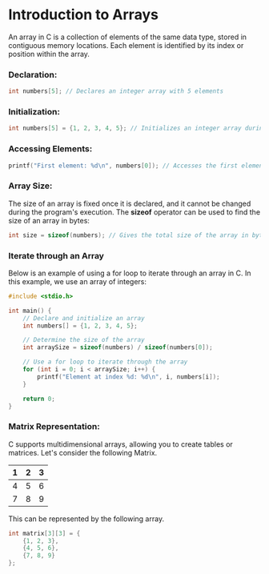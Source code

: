# Introduction to Arrays

An array in C is a collection of elements of the same data type, stored in contiguous memory locations. Each element is identified by its index or position within the array.

### Declaration:
```C
int numbers[5]; // Declares an integer array with 5 elements
```

### Initialization:
```C
int numbers[5] = {1, 2, 3, 4, 5}; // Initializes an integer array during declaration
```
### Accessing Elements:
```C
printf("First element: %d\n", numbers[0]); // Accesses the first element of the array

```
### Array Size:
The size of an array is fixed once it is declared, and it cannot be changed during the program's execution. The **sizeof** operator can be used to find the size of an array in bytes:
```C
int size = sizeof(numbers); // Gives the total size of the array in bytes
```
### Iterate through an Array
Below is an example of using a for loop to iterate through an array in C. In this example, we use an array of integers:
```C
#include <stdio.h>

int main() {
    // Declare and initialize an array
    int numbers[] = {1, 2, 3, 4, 5};

    // Determine the size of the array
    int arraySize = sizeof(numbers) / sizeof(numbers[0]);

    // Use a for loop to iterate through the array
    for (int i = 0; i < arraySize; i++) {
        printf("Element at index %d: %d\n", i, numbers[i]);
    }

    return 0;
}

```

### Matrix Representation:

C supports multidimensional arrays, allowing you to create tables or matrices. Let's consider the following Matrix.

| 1 | 2 | 3 |
|---|---|---|
| 4 | 5 | 6 |
| 7 | 8 | 9 |

This can be represented by the following array.
```C
int matrix[3][3] = {
    {1, 2, 3},
    {4, 5, 6},
    {7, 8, 9}
};
```

